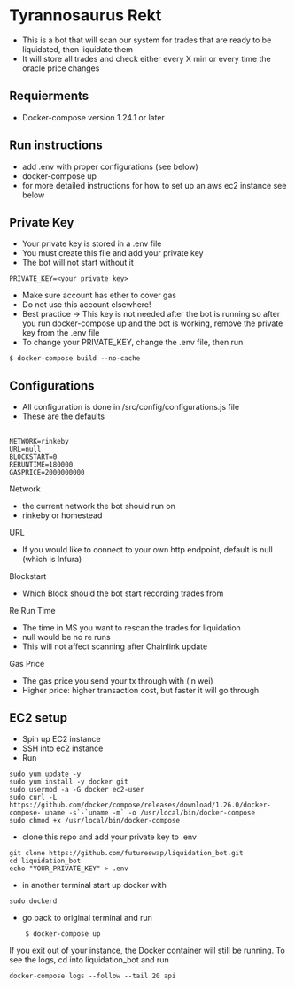 # Tyrannosaurus Rekt
* This is a bot that will scan our system for trades that are ready to be liquidated, then liquidate them
* It will store all trades and check either every X min or every time the oracle price changes

## Requierments 
* Docker-compose version 1.24.1 or later

## Run instructions
* add .env with proper configurations (see below)
* docker-compose up
* for more detailed instructions for how to set up an aws ec2 instance see below

## Private Key 
* Your private key is stored in a .env file 
* You must create this file and add your private key
* The bot will not start without it
```
PRIVATE_KEY=<your private key>
```
* Make sure account has ether to cover gas
* Do not use this account elsewhere!
* Best practice -> This key is not needed after the bot is running so after you run docker-compose up and the bot is working, remove the private key from the .env file
* To change your PRIVATE_KEY, change the .env file, then run
```
$ docker-compose build --no-cache
```

## Configurations
* All configuration is done in /src/config/configurations.js file
* These are the defaults
## 
```
NETWORK=rinkeby
URL=null
BLOCKSTART=0 
RERUNTIME=180000
GASPRICE=2000000000
```

Network
* the current network the bot should run on 
* rinkeby or homestead

URL
* If you would like to connect to your own http endpoint, default is null (which is Infura)

Blockstart
* Which Block should the bot start recording trades from 

Re Run Time
* The time in MS you want to rescan the trades for liquidation
* null would be no re runs 
* This will not affect scanning after Chainlink update

Gas Price 
* The gas price you send your tx through with (in wei)
* Higher price: higher transaction cost, but faster it will go through

## EC2 setup
* Spin up EC2 instance
* SSH into ec2 instance 
* Run
```
sudo yum update -y
sudo yum install -y docker git
sudo usermod -a -G docker ec2-user
sudo curl -L https://github.com/docker/compose/releases/download/1.26.0/docker-compose-`uname -s`-`uname -m` -o /usr/local/bin/docker-compose
sudo chmod +x /usr/local/bin/docker-compose
```
* clone this repo and add your private key to .env
```
git clone https://github.com/futureswap/liquidation_bot.git
cd liquidation_bot
echo "YOUR_PRIVATE_KEY" > .env
```
* in another terminal start up docker with 
```
sudo dockerd
```

* go back to original terminal and run 
```
    $ docker-compose up 
```

If you exit out of your instance, the Docker container will still be running. To see the logs, cd into liquidation_bot and run 
```
docker-compose logs --follow --tail 20 api
```
